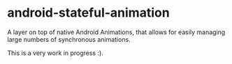 # android-stateful-animation
A layer on top of native Android Animations, that allows for easily managing large numbers of synchronous animations.

This is a very work in progress :).
